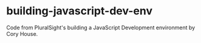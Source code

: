# building-javascript-dev-env
Code from PluralSight's building a JavaScript Development environment by Cory House. 
